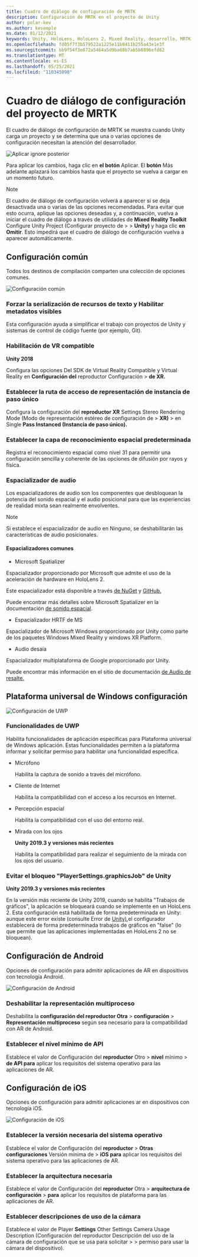 ```yaml
---
title: Cuadro de diálogo de configuración de MRTK
description: Configuración de MRTK en el proyecto de Unity
author: polar-kev
ms.author: kesemple
ms.date: 01/12/2021
keywords: Unity, HoloLens, HoloLens 2, Mixed Reality, desarrollo, MRTK, Unity
ms.openlocfilehash: fd05f7f3b579522a1225e11b0411b255a43e1e3f
ms.sourcegitcommit: bb9f54f3e872a5464a5d9ba88b7ab5b8896efd82
ms.translationtype: MT
ms.contentlocale: es-ES
ms.lasthandoff: 05/25/2021
ms.locfileid: "110345098"
---
```

# <a name="mrtk-project-configuration-dialog"></a>Cuadro de diálogo de configuración del proyecto de MRTK

El cuadro de diálogo de configuración de MRTK se muestra cuando Unity carga un proyecto y se determina que una o varias opciones de configuración necesitan la atención del desarrollador.

![Aplicar ignore posterior](../features/images/configuration-dialog/ConfigurationDialogHeader.png)

Para aplicar los cambios, haga clic en **el botón** Aplicar. El **botón** Más adelante aplazará los cambios hasta que el proyecto se vuelva a cargar en un momento futuro.

> [!NOTE]
> El cuadro de diálogo de configuración volverá a aparecer si se deja desactivada una o varias de las opciones recomendadas. Para evitar que esto ocurra, aplique las opciones deseadas y, a continuación, vuelva a iniciar el cuadro de diálogo a través de utilidades de **Mixed Reality Toolkit** Configure Unity Project (Configurar proyecto de  >    >  **Unity)** y haga clic **en Omitir**. Esto impedirá que el cuadro de diálogo de configuración vuelva a aparecer automáticamente.

## <a name="common-settings"></a>Configuración común

Todos los destinos de compilación comparten una colección de opciones comunes.

![Configuración común](../features/images/configuration-dialog/ConfigurationDialogCommonSettings.png)

### <a name="force-text-asset-serialization-and-enable-visible-meta-files"></a>Forzar la serialización de recursos de texto y Habilitar metadatos visibles

Esta configuración ayuda a simplificar el trabajo con proyectos de Unity y sistemas de control de código fuente (por ejemplo, Git).

### <a name="enable-vr-supported"></a>Habilitación de VR compatible

**Unity 2018**

Configura las opciones Del SDK de Virtual Reality Compatible y Virtual Reality en **Configuración del** reproductor Configuración  >  **de XR.**

### <a name="set-single-pass-instanced-rendering-path"></a>Establecer la ruta de acceso de representación de instancia de paso único

Configura la configuración del **reproductor XR** Settings Stereo Rendering Mode (Modo de representación estéreo de configuración de  >  **XR)**  >   en Single **Pass Instanced (Instancia de paso único).**

### <a name="set-default-spatial-awareness-layer"></a>Establecer la capa de reconocimiento espacial predeterminada

Registra el reconocimiento espacial como nivel 31 para permitir una configuración sencilla y coherente de las opciones de difusión por rayos y física.

### <a name="audio-spatializer"></a>Espacializador de audio

Los espacializadores de audio son los componentes que desbloquean la potencia del sonido espacial y el audio posicional para que las experiencias de realidad mixta sean realmente envolventes.

> [!NOTE]
> Si establece el espacializador de audio en Ninguno, se deshabilitarán las características de audio posicionales.

#### <a name="common-spatializers"></a>Espacializadores comunes

- Microsoft Spatializer

Espacializador proporcionado por Microsoft que admite el uso de la aceleración de hardware en HoloLens 2.

Este espacializador está disponible a través [de NuGet](https://www.nuget.org/packages/Microsoft.SpatialAudio.Spatializer.Unity/) y [GitHub.](https://github.com/microsoft/spatialaudio-unity)

Puede encontrar más detalles sobre Microsoft Spatializer en la documentación [de sonido espacial](/windows/mixed-reality/spatial-sound-in-unity).

- Espacializador HRTF de MS

Espacializador de Microsoft Windows proporcionado por Unity como parte de los paquetes Windows Mixed Reality y windows XR Platform.

- Audio desaía

Espacializador multiplataforma de Google proporcionado por Unity.

Puede encontrar más información en el sitio de documentación [de Audio de resalte.](https://resonance-audio.github.io/resonance-audio/develop/unity/getting-started)

## <a name="universal-windows-platform-settings"></a>Plataforma universal de Windows configuración

![Configuración de UWP](../features/images/configuration-dialog/ConfigurationDialogUWPSettings.png)

### <a name="uwp-capabilities"></a>Funcionalidades de UWP

Habilita funcionalidades de aplicación específicas para Plataforma universal de Windows aplicación. Estas funcionalidades permiten a la plataforma informar y solicitar permiso para habilitar una funcionalidad específica.

- Micrófono

  Habilita la captura de sonido a través del micrófono.

- Cliente de Internet

  Habilita la compatibilidad con el acceso a los recursos en Internet.

- Percepción espacial

  Habilita la compatibilidad con el uso del entorno real.

- Mirada con los ojos

  **Unity 2019.3 y versiones más recientes**

  Habilita la compatibilidad para realizar el seguimiento de la mirada con los ojos del usuario.

### <a name="avoid-unity-playersettingsgraphicsjob-crash"></a>Evitar el bloqueo "PlayerSettings.graphicsJob" de Unity

**Unity 2019.3 y versiones más recientes**

En la versión más reciente de Unity 2019, cuando se habilita "Trabajos de gráficos", la aplicación se bloqueará cuando se implemente en un HoloLens 2.
Esta configuración está habilitada de forma predeterminada en Unity: aunque este error existe (consulte Error de [Unity),](https://issuetracker.unity3d.com/issues/enabling-graphics-jobs-in-2019-dot-3-x-results-in-a-crash-or-nothing-rendering-on-hololens-2)el configurador establecerá de forma predeterminada trabajos de gráficos en "false" (lo que permite que las aplicaciones implementadas en HoloLens 2 no se bloquean).

## <a name="android-settings"></a>Configuración de Android

Opciones de configuración para admitir aplicaciones de AR en dispositivos con tecnología Android.

![Configuración de Android](../features/images/configuration-dialog/ConfigurationDialogAndroidSettings.png)

### <a name="disable-multi-threaded-rendering"></a>Deshabilitar la representación multiproceso

Deshabilita la **configuración del reproductor Otra**  >  **configuración**  >  **Representación multiproceso** según sea necesario para la compatibilidad con AR de Android.

### <a name="set-minimum-api-level"></a>Establecer el nivel mínimo de API

Establece el valor de Configuración del **reproductor** Otro  >  **nivel** mínimo  >  **de API para** aplicar los requisitos del sistema operativo para las aplicaciones de AR.

## <a name="ios-settings"></a>Configuración de iOS

Opciones de configuración para admitir aplicaciones ar en dispositivos con tecnología iOS.

![Configuración de iOS](../features/images/configuration-dialog/ConfigurationDialogiOSSettings.png)

### <a name="set-required-os-version"></a>Establecer la versión necesaria del sistema operativo

Establece el valor de Configuración del **reproductor**  >  **Otras configuraciones** Versión mínima de  >  **iOS para** aplicar los requisitos del sistema operativo para las aplicaciones de AR.

### <a name="set-required-architecture"></a>Establecer la arquitectura necesaria

Establece el valor de Configuración del **reproductor** Otra  >  **arquitectura de configuración**  >  **para** aplicar los requisitos de plataforma para las aplicaciones de AR.

### <a name="set-camera-usage-descriptions"></a>Establecer descripciones de uso de la cámara

Establece el valor de Player **Settings** Other Settings Camera Usage Description (Configuración del reproductor Descripción del uso de la cámara de configuración que se usa para solicitar  >    >   permiso para usar la cámara del dispositivo).